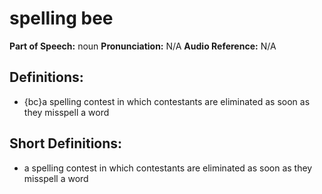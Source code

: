 # spelling bee

**Part of Speech:** noun
**Pronunciation:** N/A
**Audio Reference:** N/A

## Definitions:
- {bc}a spelling contest in which contestants are eliminated as soon as they misspell a word

## Short Definitions:
- a spelling contest in which contestants are eliminated as soon as they misspell a word
